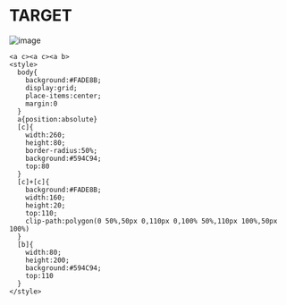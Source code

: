 # TARGET

![image](https://github.com/user-attachments/assets/fab0e761-c8fd-48cc-a431-384ad91502d8)

```
<a c><a c><a b>
<style>
  body{
    background:#FADE8B;
    display:grid;
    place-items:center;
    margin:0
  }
  a{position:absolute}
  [c]{
    width:260;
    height:80;
    border-radius:50%;
    background:#594C94;
    top:80
  }
  [c]+[c]{
    background:#FADE8B;
    width:160;
    height:20;
    top:110;
    clip-path:polygon(0 50%,50px 0,110px 0,100% 50%,110px 100%,50px 100%)
  }
  [b]{
    width:80;
    height:200;
    background:#594C94;
    top:110
  }
</style>
```
